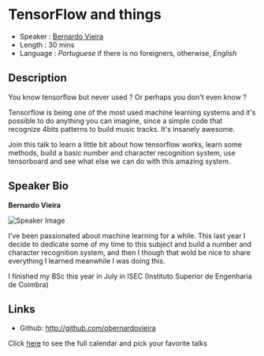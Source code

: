 TensorFlow and things
========================

* Speaker   : [Bernardo Vieira](https://pixels.camp/obernardovieira)
* Length    : 30 mins
* Language  : *Portuguese* if there is no foreigners, otherwise, *English*

Description
-----------

You know tensorflow but never used ? Or perhaps you don't even know ?

Tensorflow is being one of the most used machine learning systems and it's possible to do anything you can imagine, since a simple code that recognize 4bits patterns to build music tracks. It's insanely awesome.

Join this talk to learn a little bit about how tensorflow works, learn some methods, build a basic number and character recognition system, use tensorboard and see what else we can do with this amazing system.

Speaker Bio
-----------

**Bernardo Vieira**

![Speaker Image](https://media.licdn.com/mpr/mpr/shrinknp_400_400/AAEAAQAAAAAAAAisAAAAJGQ1YzM3ODYwLTgwZTAtNDM1ZS1iOThlLTY1ZjljNTEwM2I2MA.jpg)

I've been passionated about machine learning for a while. This last year I decide to dedicate some of my time to this subject and build a number and character recognition system, and then I though that wold be nice to share everything I learned meanwhile I was doing this.

I finished my BSc this year in July in ISEC (Instituto Superior de Engenharia de Coimbra)

Links
-----

* Github: http://github.com/obernardovieira

Click [here][1] to see the full calendar and pick your favorite talks

[1]: https://pixels.camp/schedule/
